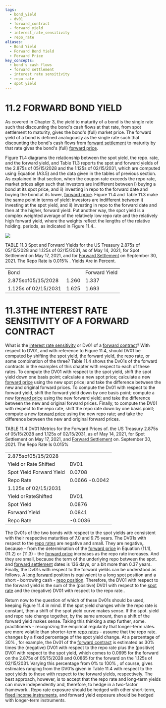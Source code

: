 ```yaml
---
tags:
  - bond_yield
  - dv01
  - forward_contract
  - forward_yield
  - interest_rate_sensitivity
  - repo_rate
aliases:
  - Bond Yield
  - Forward Bond Yield
  - Forward Price
key_concepts:
  - bond's cash flows
  - forward settlement
  - interest rate sensitivity
  - repo rate
  - spot yield
---
```


# 11.2 FORWARD BOND YIELD  

As covered in Chapter 3, the yield to maturity of a bond is the single rate such that discounting the bond's cash flows at that rate, from spot settlement to maturity, gives the bond's (full) market price. The forward yield of a bond is defined analogously as the single rate such that discounting the bond's cash flows from [forward settlement](.md) to maturity by that rate gives the bond's (full) [forward price](Forward%20Contracts%20and%20Forward%20Prices.md).  

Figure 11.4 diagrams the relationship between the spot yield, the repo. rate, and the forward yield, and Table 11.3 reports the spot and forward yields of the 2.875s of 05/15/2028 and the 1.125s of 02/15/2031, which are computed using Equation (A3.5) and the data given in the tables of previous section. As explained in that section, when the coupon rate exceeds the repo rate, market prices align such that investors are indifferent between i) buying a bond at its spot price, and ii) investing in repo to the forward date and buying the bond at its lower, [forward price](Forward%20Contracts%20and%20Forward%20Prices.md). Figure 11.4 and Table 11.3 make the same point in terms of yield: investors are indifferent between i) investing at the spot yield, and ii) investing in repo to the forward date and then at the higher, forward yield. Put another way, the spot yield is a complex weighted average of the relatively low repo rate and the relatively high forward yield, where the weights reflect the lengths of the relative holding. periods, as indicated in Figure 11.4..  

![](6e34b70f551ec7cacfae9b16b71e4992734c72065c60b6297b973dbac0c43bad.jpg)  

TABLE 11.3  Spot and Forward Yields for the US Treasury 2.875s of 05/15/2028 and 1.125s of 02/15/2031, as of May 14, 2021, for Spot Settlement on May 17, 2021, and for [Forward Settlement](.md) on September 30, 2021. The Repo Rate is $0.015\%$ . Yields Are in Percent.   


<html><body><table><tr><td>Bond</td><td></td><td>Forward Yield</td></tr><tr><td>2.875sof05/15/2028</td><td>1.260</td><td>1.337</td></tr><tr><td>1.125s of 02/15/2031</td><td>1.625</td><td>1.693</td></tr></table></body></html>  

# 11.3THE INTEREST RATE SENSITIVITY OF A FORWARD CONTRACT  

What is the [interest rate sensitivity](.md) or Dv01 of a [forward contract](../../../Clippings/Forward%20Points%20in%20Currency.md)? With respect to DV01, and with reference to Figure 11.4, should DV01 be computed by shifting the spot yield, the forward yield, the repo rate, or some combination of the three? Table 11.4 shows the Dv01s of the forward contracts in the examples of this chapter with respect to each of these rates. To compute the DV01 with respect to the spot yield, shift the spot yield down one basis point; calculate a new spot price; calculate a new [forward price](Forward%20Contracts%20and%20Forward%20Prices.md) using the new spot price; and take the difference between the new and original forward prices. To compute the Dv01 with respect to the forward yield, shift the forward yield down by one basis point; compute a new [forward price](Forward%20Contracts%20and%20Forward%20Prices.md) using the new forward yield; and take the difference between the new and original forward prices. Finally, to compute the DV01 with respect to the repo rate, shift the repo rate down by one basis point; compute a new [forward price](Forward%20Contracts%20and%20Forward%20Prices.md) using the new repo rate; and take the difference between the new and original forward prices.  

TABLE 11.4 DV01 Metrics for the Forward Prices of. the US Treasury 2.875s of 05/15/2028 and 1.125s of 02/15/2031, as of May 14, 2021, for Spot Settlement on May 17, 2021, and [Forward Settlement](.md) on. September 30, 2021. The Repo Rate Is $0.015\%$   


<html><body><table><tr><td colspan="2">2.875sof05/15/2028</td></tr><tr><td>Yield or Rate Shifted</td><td>DV01</td></tr><tr><td>Spot Yield Forward Yield</td><td>0.0708</td></tr><tr><td>Repo Rate</td><td>0.0666 -0.0042</td></tr><tr><td>1.125s of 02/15/2031</td><td></td></tr><tr><td>Yield orRateShifted</td><td>DV01</td></tr><tr><td>Spot Yield</td><td>0.0876</td></tr><tr><td>Forward Yield</td><td>0.0841</td></tr><tr><td>Repo Rate</td><td>-0.0036</td></tr></table></body></html>  

The Dv01s of the two bonds with respect to the spot yields are consistent with their respective maturities of 7.0 and 9.75 years. The DV01s with respect to the [repo rates](Implied%20Repo%20Rates.md) are negative and small. They are negative,. because - from the determination of the [forward price](Forward%20Contracts%20and%20Forward%20Prices.md) in Equation (11.1), (11.2) or (11.3) - the [forward price](Forward%20Contracts%20and%20Forward%20Prices.md) increases as the repo rate increases. And they are small, because the term of the underlying repo between the spot. and [forward settlement](.md) dates is 136 days, or a bit more than 0.37 years. Finally, the Dv01s with respect to the forward yields can be understood as follows. A [long forward](../../../Financial%20Instruments/Lecture%20Notes-%20Financial%20Instruments/Teaching%20Note%203%20Swaps-%20Financial%20Instruments/Forward%20Rates%20Agreement.md) position is equivalent to a long spot position and a short - borrowing cash - [repo position](../Chapter%2015/Dollar%20Rolls.md). Therefore, the DV01 with respect to the forward yield is the sum of the (positive) DV01 with respect to the [spot rate](../../../International%20Finance/The%20Foreign%20Exchange%20Market%20Annotations.md) and the (negative) DV01 with respect to the repo rate..  

Return now to the question of which of these Dv01s should be used, keeping Figure 11.4 in mind. If the spot yield changes while the repo rate is constant, then a shift of the spot yield curve makes sense. If the spot. yield and repo rate change together, by the same amount, then a shift of the forward yield makes sense. Taking this thinking a step further, some. practitioners - recognizing the empirical regularity that longer-term rates. are more volatile than shorter-term [repo rates](Implied%20Repo%20Rates.md) - assume that the repo rate. changes by a fixed percentage of the spot yield change. At a percentage of $30\%$ , for example, the Dv01 of the [forward contract](../../../Clippings/Forward%20Points%20in%20Currency.md) is estimated as $30\%$ times the (negative) DV01 with respect to the repo rate plus the (positive) DV01 with respect to the spot yield, which comes to 0.0695 for the forward on the 2.875s of 05/15/2028 and 0.0865 for the forward on the 1.125s of 02/15/2031. Varying this percentage from $0\%$ to $100\%$ , of course, gives estimates ranging from the DV01s given in Table 11.4 with respect to the spot yields to those with respect to the forward yields, respectively. The best approach, however, is to accept that the repo rate and long-term yields can move independently and, therefore, to hedge in a two-factor framework.. Repo rate exposure should be hedged with other short-term, [fixed income instruments](../../../Course%20Notes/Python/QuantLib-Python/Valuing%20Callable%20Bonds%20Using%20QuantLib%20Python.md), and forward yield exposure should be hedged with longer-term instruments.  